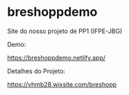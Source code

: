 # breshoppdemo
 Site do nosso projeto de PP1 (IFPE-JBG) 
 
 Demo:

 https://breshoppdemo.netlify.app/ 
  
 Detalhes do Projeto:
 
 https://vhmb28.wixsite.com/breshopp
